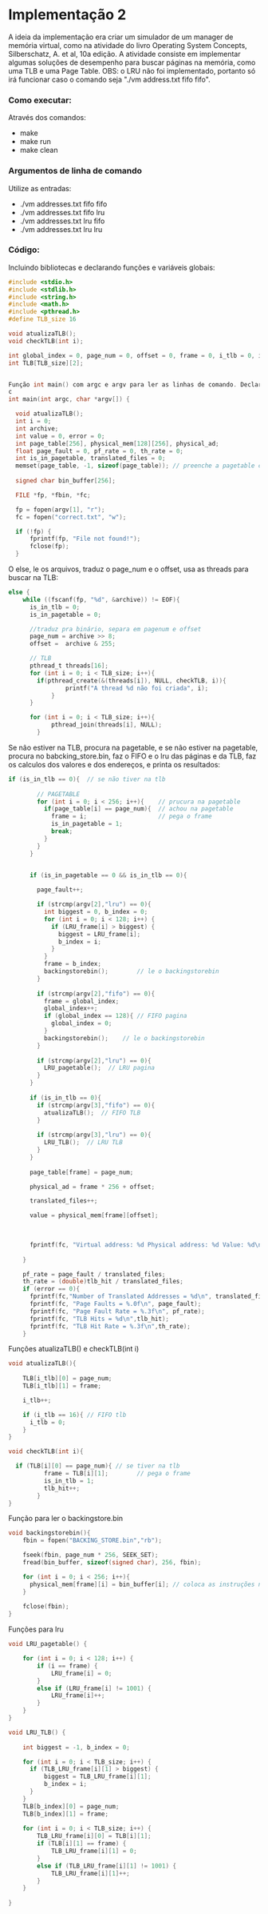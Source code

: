 # Implementação 2

A ideia da implementação era criar um simulador de um manager de memória virtual, como na atividade do livro Operating System Concepts, Silberschatz, A. et al, 10a edição. A atividade consiste em implementar algumas soluções de desempenho para buscar páginas na memória, como uma TLB e uma Page Table. OBS: o LRU não foi implementado, portanto só irá funcionar caso o comando seja "./vm address.txt fifo fifo".

### Como executar:
Através dos comandos:
 - make
 - make run
 - make clean
### Argumentos de linha de comando
Utilize as entradas:
 - ./vm addresses.txt fifo fifo
 - ./vm addresses.txt fifo lru
 - ./vm addresses.txt lru fifo
 - ./vm addresses.txt lru lru

### Código:
Incluindo bibliotecas e declarando funções e variáveis globais:
```c
#include <stdio.h>
#include <stdlib.h>
#include <string.h>
#include <math.h>
#include <pthread.h>
#define TLB_size 16

void atualizaTLB();
void checkTLB(int i);

int global_index = 0, page_num = 0, offset = 0, frame = 0, i_tlb = 0, is_in_tlb = 0, tlb_hit;
int TLB[TLB_size][2];


Função int main() com argc e argv para ler as linhas de comando. Declara variáveis e abre os arquivos
c
int main(int argc, char *argv[]) {

  void atualizaTLB();
  int i = 0;
  int archive;
  int value = 0, error = 0;
  int page_table[256], physical_mem[128][256], physical_ad;
  float page_fault = 0, pf_rate = 0, th_rate = 0;
  int is_in_pagetable, translated_files = 0;
  memset(page_table, -1, sizeof(page_table)); // preenche a pagetable com -1
  
  signed char bin_buffer[256];

  FILE *fp, *fbin, *fc;

  fp = fopen(argv[1], "r");
  fc = fopen("correct.txt", "w");

  if (!fp) {
      fprintf(fp, "File not found!");
      fclose(fp);
  }
```

O else, le os arquivos, traduz o page_num e o offset, usa as threads para buscar na TLB:
```c
else {
    while ((fscanf(fp, "%d", &archive)) != EOF){
      is_in_tlb = 0;
      is_in_pagetable = 0;

      //traduz pra binário, separa em pagenum e offset
      page_num = archive >> 8;
      offset =  archive & 255;

      // TLB
      pthread_t threads[16];
      for (int i = 0; i < TLB_size; i++){
        if(pthread_create(&(threads[i]), NULL, checkTLB, i)){
			    printf("A thread %d não foi criada", i);
		    }
      }

      for (int i = 0; i < TLB_size; i++){
		    pthread_join(threads[i], NULL);
	    }
```

Se não estiver na TLB, procura na pagetable, e se não estiver na pagetable, procura no babcking_store.bin, faz o FIFO e o lru das páginas e da TLB, faz os calculos dos valores e dos endereços, e printa os resultados:
```c
if (is_in_tlb == 0){  // se não tiver na tlb
        
        // PAGETABLE
        for (int i = 0; i < 256; i++){    // prucura na pagetable
          if(page_table[i] == page_num){  // achou na pagetable
            frame = i;                    // pega o frame
            is_in_pagetable = 1;
            break;
          }
        }    
      }


      if (is_in_pagetable == 0 && is_in_tlb == 0){
        
        page_fault++;

        if (strcmp(argv[2],"lru") == 0){
          int biggest = 0, b_index = 0;
          for (int i = 0; i < 128; i++) {
            if (LRU_frame[i] > biggest) {         
              biggest = LRU_frame[i];
              b_index = i;
            }
          }
          frame = b_index;
          backingstorebin();        // le o backingstorebin
        }
 
        if (strcmp(argv[2],"fifo") == 0){
          frame = global_index;
          global_index++;
          if (global_index == 128){ // FIFO pagina
            global_index = 0;
          }
          backingstorebin();    // le o backingstorebin
        }
        
        if (strcmp(argv[2],"lru") == 0){
          LRU_pagetable();  // LRU pagina
        }
      }
      
      if (is_in_tlb == 0){
        if (strcmp(argv[3],"fifo") == 0){
          atualizaTLB();  // FIFO TLB
        }
        
        if (strcmp(argv[3],"lru") == 0){
          LRU_TLB();  // LRU TLB
        }
      }
      
      page_table[frame] = page_num;

      physical_ad = frame * 256 + offset;

      translated_files++;

      value = physical_mem[frame][offset];
      
      

      fprintf(fc, "Virtual address: %d Physical address: %d Value: %d\n", archive, physical_ad, value);
      
    }

    pf_rate = page_fault / translated_files;
    th_rate = (double)tlb_hit / translated_files;
    if (error == 0){
      fprintf(fc,"Number of Translated Addresses = %d\n", translated_files);
      fprintf(fc, "Page Faults = %.0f\n", page_fault);
      fprintf(fc, "Page Fault Rate = %.3f\n", pf_rate);
      fprintf(fc, "TLB Hits = %d\n",tlb_hit);
      fprintf(fc, "TLB Hit Rate = %.3f\n",th_rate);
    }
```

Funções atualizaTLB() e checkTLB(int i)
```c
void atualizaTLB(){
  
    TLB[i_tlb][0] = page_num;
    TLB[i_tlb][1] = frame;

    i_tlb++;

    if (i_tlb == 16){ // FIFO tlb
      i_tlb = 0;
    }
}

void checkTLB(int i){

  if (TLB[i][0] == page_num){ // se tiver na tlb
          frame = TLB[i][1];        // pega o frame
          is_in_tlb = 1;
          tlb_hit++;
        }
}
```
Função para ler o backingstore.bin
```c
void backingstorebin(){
    fbin = fopen("BACKING_STORE.bin","rb");

    fseek(fbin, page_num * 256, SEEK_SET);
    fread(bin_buffer, sizeof(signed char), 256, fbin);

    for (int i = 0; i < 256; i++){
      physical_mem[frame][i] = bin_buffer[i]; // coloca as instruções na memória física
    }
  
    fclose(fbin);
}
```

Funções para lru
```c
void LRU_pagetable() {

    for (int i = 0; i < 128; i++) {    
        if (i == frame) {
            LRU_frame[i] = 0;
        }
        else if (LRU_frame[i] != 1001) {
            LRU_frame[i]++;
        }
    }
}

void LRU_TLB() {
    
    int biggest = -1, b_index = 0;

    for (int i = 0; i < TLB_size; i++) {
      if (TLB_LRU_frame[i][1] > biggest) {
          biggest = TLB_LRU_frame[i][1];
          b_index = i;
      }  
    }
    TLB[b_index][0] = page_num;
    TLB[b_index][1] = frame;
  
    for (int i = 0; i < TLB_size; i++) {    
        TLB_LRU_frame[i][0] = TLB[i][1];
        if (TLB[i][1] == frame) {
            TLB_LRU_frame[i][1] = 0;
        }
        else if (TLB_LRU_frame[i][1] != 1001) {
            TLB_LRU_frame[i][1]++;
        }
    }
 
}
```

